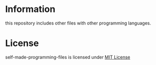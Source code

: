 # Information
this repository includes other files with other programming languages.



# License
self-made-programming-files is licensed under [MIT License](https://github.com/PayToUse/self-made-programming-files/LICENSE)
